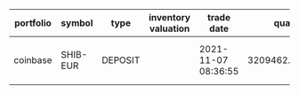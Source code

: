 |portfolio|symbol  |type   |inventory valuation|trade date         |quantity        |price     |currency|fee |fee currency|order id|trade id                            | transfer id|
|---------|--------|-------|-------------------|-------------------|----------------|----------|--------|----|------------|--------|------------------------------------|------------|
|coinbase |SHIB-EUR|DEPOSIT|                   |2021-11-07 08:36:55|3209462.73716165|0.00006138|EUR     |2.99|EUR         |        |6d933d7f-93a3-ffe4-b80e-2fe67c2dccd5|            |
